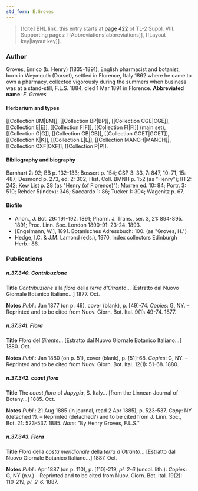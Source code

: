```yaml
---
std_form: E.Groves
---
```


> [!cite] BHL link: this entry starts at [page 422](https://www.biodiversitylibrary.org/page/33258900) of TL-2 Suppl. VIII.
> Supporting pages: [[Abbreviations|abbreviations]], [[Layout key|layout key]].

### Author

Groves, Enrico (b. Henry) (1835-1891), English pharmacist and botanist, born in Weymouth (Dorset), settled in Florence, Italy 1862 where he came to own a pharmacy, collected vigorously during the summers when business was at a stand-still, F.L.S. 1884, died 1 Mar 1891 in Florence. 
**Abbreviated name**: *E. Groves*

#### Herbarium and types

[[Collection BM|BM]], [[Collection BP|BP]], [[Collection CGE|CGE]], [[Collection E|E]], [[Collection F|F]], [[Collection FI|FI]] (main set), [[Collection G|G]], [[Collection GB|GB]], [[Collection GOET|GOET]], [[Collection K|K]], [[Collection L|L]], [[Collection MANCH|MANCH]], [[Collection OXF|OXF]], [[Collection P|P]].

#### Bibliography and biography

Barnhart 2: 92; BB p. 132-133; Bossert p. 154; CSP 3: 33, 7: 847, 10: 71, 15: 487; Desmond p. 273, ed. 2: 302; Hist. Coll. BMNH p. 152 (as "Henry"); IH 2: 242; Kew List p. 28 (as "Henry (of Florence)"); Morren ed. 10: 84; Portr. 3: 510; Rehder 5(index): 346; Saccardo 1: 86; Tucker 1: 304; Wagenitz p. 67.

#### Biofile

- Anon., J. Bot. 29: 191-192. 1891; Pharm. J. Trans., ser. 3, 21: 894-895. 1891; Proc. Linn. Soc. London 1890-91: 23-24. 1893.
- \[Engelmann, W.\], 1891. Botanisches Adressbuch: 100. (as "Groves, H.")
- Hedge, I.C. & J.M. Lamond (eds.), 1970. Index collectors Edinburgh Herb.: 86.

### Publications

##### n.37.340. Contribuzione

**Title**
*Contribuzione* alla *flora* della *terra d'Otranto*... \[Estratto dal Nuovo Giornale Botanico Italiano...\] 1877. Oct.

**Notes**
*Publ*.: Jan 1877 (on p. 49), cover (blank), p. \[49\]-74. *Copies*: G, NY. – Reprinted and to be cited from Nuov. Giorn. Bot. Ital. 9(1): 49-74. 1877.

##### n.37.341. Flora

**Title**
*Flora* del *Sirente*... \[Estratto dal Nuovo Giornale Botanico Italiano...\] 1880. Oct.

**Notes**
*Publ*.: Jan 1880 (on p. 51), cover (blank), p. \[51\]-68. *Copies*: G, NY. – Reprinted and to be cited from Nuov. Giorn. Bot. Ital. 12(1): 51-68. 1880.

##### n.37.342. coast flora

**Title**
The *coast flora* of *Japygia*, S. Italy... \[from the Linnean Journal of Botany...\] 1885. Oct.

**Notes**
*Publ*.: 21 Aug 1885 (in journal, read 2 Apr 1885), p. 523-537. *Copy*: NY (detached ?). – Reprinted (detached?) and to be cited from J. Linn. Soc., Bot. 21: 523-537. 1885.
*Note*: "By Henry Groves, F.L.S."

##### n.37.343. Flora

**Title**
*Flora* della *costa meridionale* della *terra d'Otranto*... \[Estratto dal Nuovo Giornale Botanico Italiano...\] 1887. Oct.

**Notes**
*Publ*.: Apr 1887 (on p. 110), p. \[110\]-219, *pl. 2-6* (uncol. lith.). *Copies*: G, NY (n.v.) – Reprinted and to be cited from Nuov. Giorn. Bot. Ital. 19(2): 110-219, *pl. 2-6.* 1887.

